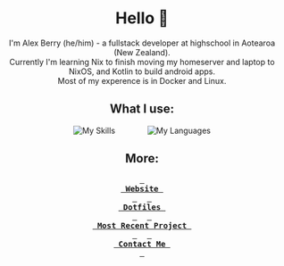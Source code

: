 <div align="center">

# Hello 👋
I'm Alex Berry (he/him) - a fullstack developer at highschool in Aotearoa (New Zealand).  
Currently I'm learning Nix to finish moving my homeserver and laptop to NixOS, and Kotlin to build android apps.  
Most of my experence is in Docker and Linux. 
## What I use:
![My Skills](https://skillicons.dev/icons?i=ts,nix,docker,astro,postman,js,vue,arch,linux,kotlin,arduino,bun&theme=dark&perline=4)
&emsp; &emsp; &emsp;
![My Languages](https://github-readme-stats.vercel.app/api/top-langs/?username=AlexBerry0&layout=compact&exclude_repo=Modded-Catppuccin-Mocha-GTK-theme&theme=transparent&hide=shell,html&hide_border=true)
## More:
**[<kbd> <br> Website <br> </kbd>][Website]** 
**[<kbd> <br> Dotfiles <br> </kbd>][Dotfiles]** 
**[<kbd> <br> Most Recent Project <br> </kbd>][Most Recent Project]** 
**[<kbd> <br> Contact Me <br> </kbd>][Contact Me]**

[Website]: https://alex-berry.net
[Dotfiles]: https://github.com/AlexBerry0/dots
[Most Recent Project]: https://github.com/tobyck/crisis-lab-2024
[Contact Me]: mailto:me@alex-berry.net
</div>
